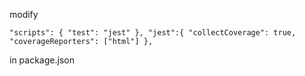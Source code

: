 modify  

`"scripts": {
    "test": "jest"
  },
  "jest":{
    "collectCoverage": true,
    "coverageReporters": ["html"]
  },
`  

  in package.json

